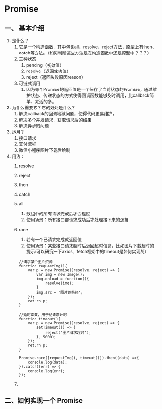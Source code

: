 <!--
 * @Descripttion: 
 * @version: 
 * @Author: shenjia
 * @Date: 2021-08-05 14:59:31
 * @LastEditors: shenjia
 * @LastEditTime: 2021-08-06 14:07:39
-->
# Promise

## 一、 基本介绍
1. 是什么？
   1. 它是一个构造函数，其中包含all、resolve、reject方法，原型上有then、catch等方法。（如何判断这些方法是在构造函数中还是原型中？？？）
   2. 三种状态
      1. pending（初始值）
      2. resolve（返回成功值）
      3. reject（返回失败原因reason）
   3. 可链式调用
      1. 因为每个Promise的返回值是一个保存了当前状态的Promise，通过维护状态、传递状态的方式使得回调函数能够及时调用，比callback简单、灵活的多。
2. 为什么需要它？它的好处是什么？
   1. 解决callback的回调地狱问题，使得代码更易维护，
   2. 解决多个并发请求，获取请求后的结果
   3. 解决异步的问题
3. 运用？
   1. 接口请求
   2. 支付流程
   3. 微信小程序图片下载后绘制
4. 用法：
   1. resolve
   2. reject
   3. then
   4. catch
   5. all
      1. 数组中的所有请求完成后才会返回
      2. 使用场景：所有接口都请求成功后才处理接下来的逻辑
   6. race
      1. 若有一个已请求完成就返回值
      2. 使用场景：某些接口请求超时后返回超时信息，比如图片下载超时的提示(可以研究一下axios、fetch框架中的timeout是如何实现的）
      
      ```
      //请求某个图片资源
      function requestImg(){
          var p = new Promise((resolve, reject) => {
              var img = new Image();
              img.onload = function(){
                  resolve(img);
              }
              img.src = '图片的路径';
          });
          return p;
      }

      //延时函数，用于给请求计时
      function timeout(){
          var p = new Promise((resolve, reject) => {
              setTimeout(() => {
                  reject('图片请求超时');
              }, 5000);
          });
          return p;
      }

      Promise.race([requestImg(), timeout()]).then((data) =>{
          console.log(data);
      }).catch((err) => {
          console.log(err);
      });
      ```

   7. 


## 二、如何实现一个 Promise

